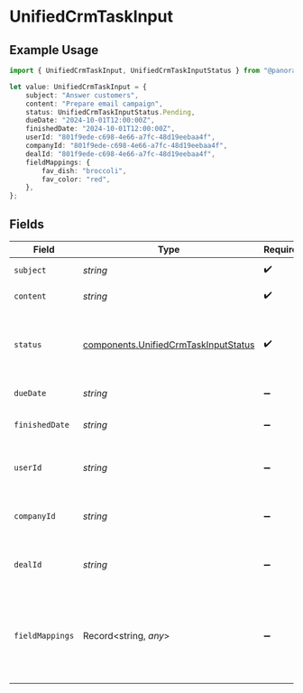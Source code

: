 # UnifiedCrmTaskInput

## Example Usage

```typescript
import { UnifiedCrmTaskInput, UnifiedCrmTaskInputStatus } from "@panora/sdk/models/components";

let value: UnifiedCrmTaskInput = {
    subject: "Answer customers",
    content: "Prepare email campaign",
    status: UnifiedCrmTaskInputStatus.Pending,
    dueDate: "2024-10-01T12:00:00Z",
    finishedDate: "2024-10-01T12:00:00Z",
    userId: "801f9ede-c698-4e66-a7fc-48d19eebaa4f",
    companyId: "801f9ede-c698-4e66-a7fc-48d19eebaa4f",
    dealId: "801f9ede-c698-4e66-a7fc-48d19eebaa4f",
    fieldMappings: {
        fav_dish: "broccoli",
        fav_color: "red",
    },
};
```

## Fields

| Field                                                                                        | Type                                                                                         | Required                                                                                     | Description                                                                                  | Example                                                                                      |
| -------------------------------------------------------------------------------------------- | -------------------------------------------------------------------------------------------- | -------------------------------------------------------------------------------------------- | -------------------------------------------------------------------------------------------- | -------------------------------------------------------------------------------------------- |
| `subject`                                                                                    | *string*                                                                                     | :heavy_check_mark:                                                                           | The subject of the task                                                                      | Answer customers                                                                             |
| `content`                                                                                    | *string*                                                                                     | :heavy_check_mark:                                                                           | The content of the task                                                                      | Prepare email campaign                                                                       |
| `status`                                                                                     | [components.UnifiedCrmTaskInputStatus](../../models/components/unifiedcrmtaskinputstatus.md) | :heavy_check_mark:                                                                           | The status of the task. Authorized values are PENDING, COMPLETED.                            | PENDING                                                                                      |
| `dueDate`                                                                                    | *string*                                                                                     | :heavy_minus_sign:                                                                           | The due date of the task                                                                     | 2024-10-01T12:00:00Z                                                                         |
| `finishedDate`                                                                               | *string*                                                                                     | :heavy_minus_sign:                                                                           | The finished date of the task                                                                | 2024-10-01T12:00:00Z                                                                         |
| `userId`                                                                                     | *string*                                                                                     | :heavy_minus_sign:                                                                           | The UUID of the user tied to the task                                                        | 801f9ede-c698-4e66-a7fc-48d19eebaa4f                                                         |
| `companyId`                                                                                  | *string*                                                                                     | :heavy_minus_sign:                                                                           | The UUID of the company tied to the task                                                     | 801f9ede-c698-4e66-a7fc-48d19eebaa4f                                                         |
| `dealId`                                                                                     | *string*                                                                                     | :heavy_minus_sign:                                                                           | The UUID of the deal tied to the task                                                        | 801f9ede-c698-4e66-a7fc-48d19eebaa4f                                                         |
| `fieldMappings`                                                                              | Record<string, *any*>                                                                        | :heavy_minus_sign:                                                                           | The custom field mappings of the task between the remote 3rd party & Panora                  | {<br/>"fav_dish": "broccoli",<br/>"fav_color": "red"<br/>}                                   |